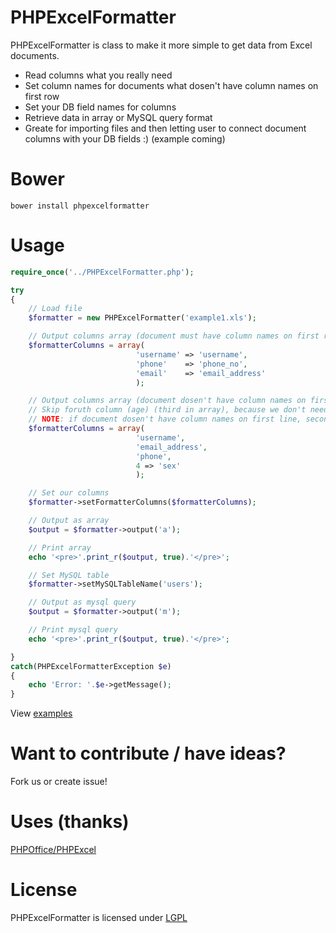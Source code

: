 PHPExcelFormatter
=================

PHPExcelFormatter is class to make it more simple to get data from Excel documents.

* Read columns what you really need
* Set column names for documents what dosen't have column names on first row
* Set your DB field names for columns
* Retrieve data in array or MySQL query format
* Greate for importing files and then letting user to connect document columns with your DB fields :) (example coming)

Bower
=================
	bower install phpexcelformatter

Usage
=================

```php
require_once('../PHPExcelFormatter.php');

try
{
    // Load file
	$formatter = new PHPExcelFormatter('example1.xls');

	// Output columns array (document must have column names on first row)
	$formatterColumns = array(
							'username' => 'username',
							'phone'    => 'phone_no',
							'email'    => 'email_address'
							);

    // Output columns array (document dosen't have column names on first row)
    // Skip foruth column (age) (third in array), because we don't need that data
    // NOTE: if document dosen't have column names on first line, second parameter for PHPExcelFormatter should be $readColumns = false, otherwise it will skip first line of data
	$formatterColumns = array(
							'username',
							'email_address',
							'phone',
                            4 => 'sex'
							);

	// Set our columns
	$formatter->setFormatterColumns($formatterColumns);

	// Output as array
	$output = $formatter->output('a');

	// Print array
	echo '<pre>'.print_r($output, true).'</pre>';

	// Set MySQL table
	$formatter->setMySQLTableName('users');

	// Output as mysql query
	$output = $formatter->output('m');

	// Print mysql query
	echo '<pre>'.print_r($output, true).'</pre>';

}
catch(PHPExcelFormatterException $e)
{
	echo 'Error: '.$e->getMessage();
}
```

View [examples](examples)

Want to contribute / have ideas?
=================
Fork us or create issue!

Uses (thanks)
=================
[PHPOffice/PHPExcel](https://github.com/PHPOffice/PHPExcel)

License
=================
PHPExcelFormatter is licensed under [LGPL](LICENSE)